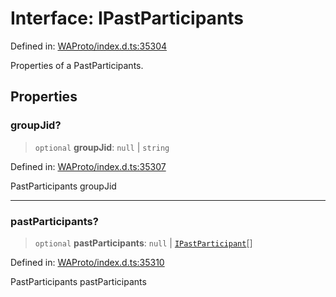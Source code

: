 # Interface: IPastParticipants

Defined in: [WAProto/index.d.ts:35304](https://github.com/Fokusdotid/Baileys/blob/e5a24e138f3b69cf124e0406999e537d5c9a6c18/WAProto/index.d.ts#L35304)

Properties of a PastParticipants.

## Properties

### groupJid?

> `optional` **groupJid**: `null` \| `string`

Defined in: [WAProto/index.d.ts:35307](https://github.com/Fokusdotid/Baileys/blob/e5a24e138f3b69cf124e0406999e537d5c9a6c18/WAProto/index.d.ts#L35307)

PastParticipants groupJid

***

### pastParticipants?

> `optional` **pastParticipants**: `null` \| [`IPastParticipant`](IPastParticipant.md)[]

Defined in: [WAProto/index.d.ts:35310](https://github.com/Fokusdotid/Baileys/blob/e5a24e138f3b69cf124e0406999e537d5c9a6c18/WAProto/index.d.ts#L35310)

PastParticipants pastParticipants
